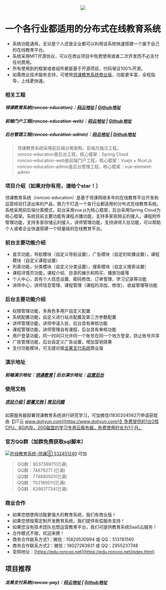 <div align=center><img src="doc/images/logo.jpg"/></div>
<h1 align=center>一个各行业都适用的分布式在线教育系统</h1>

* 系统功能通用，无论是个人还是企业都可以利用该系统快速搭建一个属于自己的在线教育平台。
* 系统采用MIT开源协议，可以在商业项目中免费使用或者二次开发而不必支付任何费用。
* 所有使用到的框架或者组件都是基于开源项目，代码保证100%开源。
* 如需商业技术服务支持，可使用[领课教育系统商业版](https://edu.roncoo.net/)，功能更丰富，全程指导，上线更快速。

### 相关工程
##### 领课教育系统(roncoo-education)：[码云地址](https://gitee.com/roncoocom/roncoo-education) | [Github地址](https://github.com/roncoo/roncoo-education)
##### 前端门户工程(roncoo-education-web)：[码云地址](https://gitee.com/roncoocom/roncoo-education-web) | [Github地址](https://github.com/roncoo/roncoo-education-web)
##### 后台管理工程(roncoo-education-admin)：[码云地址](https://gitee.com/roncoocom/roncoo-education-admin) | [Github地址](https://github.com/roncoo/roncoo-education-admin)
> 领课教育系统采用前后端分离架构，前端为独立工程。  
roncoo-education是后台工程，核心框架：Spring Cloud  
roncoo-education-web是前端门户工程，核心框架：Vuejs + Nuxt.js  
roncoo-education-admin是后台管理工程，核心框架：vue-element-admin

### 项目介绍（如果对你有用，请给个star！）
领课教育系统（roncoo-education）是基于领课网络多年的在线教育平台开发和运营经验打造出来的产品，致力于打造一个各行业都适用的分布式在线教育系统。系统采用前后端分离模式，前台采用vue.js为核心框架，后台采用Spring Cloud为核心框架。系统目前主要功能有课程点播功能，支持多家视频云的接入，课程附件管理功能，支持多家存储云的接入，讲师管理功能，支持讲师入驻功能，可以帮助个人或者企业快速搭建一个轻量级的在线教育平台。

### 前台主要功能介绍
* 首页功能，导航模块（自定义导航设置），广告模块（自定的轮播设置），课程模块（自定义课程设置）
* 列表功能，分类模块（自定义分类设置），搜索模块（自定义搜索设置）
* 课程详情页功能，课程介绍、目录的展示和购买、播放功能等
* 个人中心，具有个人信息设置、密码修改、订单管理、学习记录等功能
* 讲师中心，讲师信息管理、课程管理（课程的添加、修改）、收益管理等功能

### 后台主要功能介绍
* 权限管理功能，多角色多用户自定义配置
* 系统配置功能，自定义进行站点配置及第三方参数配置
* 讲师管理功能，讲师申请入驻，后台具有审核功能
* 课程管理功能，讲师管理自有课程，后台具有审核功能
* 用户登录功能，同一时间只允许同一个账号在同一个地方登录，防止账号共享
* 广告管理功能，后台自定义广告设置，增加营销效果
* 支付功能模块，可无缝对接[龙果支付系统](https://pay.roncoo.net/)商业版

### 演示地址
##### 前端演示地址：[领课教育](http://edu.os.roncoo.com/) | 后台演示地址：[运营后台](http://edu.os.roncoo.com/admin)

### 使用文档
##### [项目介绍](https://blog.roncoo.com/article/1105321762337357826)  |  [部署文档](https://blog.roncoo.com/article/1103554925858197505)  |  [常见问题](https://blog.roncoo.com/article/1105309620724858882)

如需服务器部署领课教育系统进行研究学习，可加微信(18302045627)申请获取由【[IT云 www.doityun.com](https://www.doityun.com/)】免费提供的1台2核CPU、8G内存、20G磁盘的学习专用云服务器，免费使用时长为1个月。

### 官方QQ群（加群免费获取sql脚本）

<a target="_blank" href="//shang.qq.com/wpa/qunwpa?idkey=6920ae9a2042652e51b5688abf8ef88427d9e292578d076b8cc4018eda76d6c3"><img border="0" src="https://pub.idqqimg.com/wpa/images/group.png" alt="在线教育系统-领课⑥" title="在线教育系统-领课⑥"> 532451240</a> 可加

> QQ群：903738971(已满)  
> QQ群：74876271 (已满)  
> QQ群：774890501(已满)  
> QQ群：702189511(已满)  
> QQ群：826617734(已满)

### 商业合作
* 如果您想使用功能更强大的教育系统，我们有商业版！
* 如果您想按需定制开发教育系统，我们提供有偿服务支持！
* 如果您没有技术团队也想运营教育平台，我们可提供教育系统SaaS云服务！
* 合作模式不限，欢迎来撩！
* 商务合作联系方式1：微信：15820530994 或 QQ：513781560
* 商务合作联系方式2：微信：18027263931 或 QQ：2955237748
* 官网地址：[https://edu.roncoo.net](https://edu.roncoo.net/index.html)

## 项目推荐
##### 龙果支付系统(roncoo-pay)：[码云地址](https://gitee.com/roncoocom/roncoo-pay) | [Github地址](https://github.com/roncoo/roncoo-pay)
